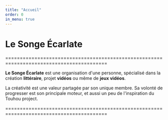 ```yaml
---
title: "Accueil"
order: 0
in_menu: true
---
```

# Le Songe Écarlate
=========================================================================================

**Le Songe Écarlate** est une organisation d'une personne, spécialisé dans la création **littéraire**, projet **vidéos** ou même de **jeux vidéos**.

La créativité est une valeur partagée par son unique membre. Sa volonté de progresser est son principale moteur, et aussi un peu de l'inspiration du Touhou project.


========================================================================================= 